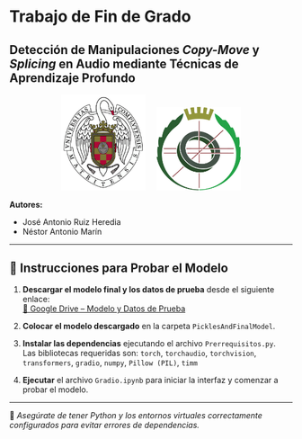 # Trabajo de Fin de Grado  
## Detección de Manipulaciones *Copy-Move* y *Splicing* en Audio mediante Técnicas de Aprendizaje Profundo
<p align="center">
  <img src="images/ucm.png" alt="Universidad Complutense de Madrid" width="150"/>
  &nbsp;&nbsp;&nbsp;
  <img src="images/fdi.png" alt="Facultad de Informática" width="150"/>
</p>

**Autores:**  
- José Antonio Ruiz Heredia  
- Néstor Antonio Marín

---

## 🧪 Instrucciones para Probar el Modelo

1. **Descargar el modelo final y los datos de prueba** desde el siguiente enlace:  
   [📁 Google Drive – Modelo y Datos de Prueba](https://drive.google.com/drive/folders/1BnsSqb9L6CuNkydg_6-EB9yMKPqrRvI9?usp=sharing)

2. **Colocar el modelo descargado** en la carpeta `PicklesAndFinalModel`.

3. **Instalar las dependencias** ejecutando el archivo `Prerrequisitos.py`.  
   Las bibliotecas requeridas son: ``torch``, ``torchaudio``, ``torchvision``, ``transformers``, ``gradio``, ``numpy``, ``Pillow (PIL)``, ``timm``


4. **Ejecutar** el archivo `Gradio.ipynb` para iniciar la interfaz y comenzar a probar el modelo.

---

📌 *Asegúrate de tener Python y los entornos virtuales correctamente configurados para evitar errores de dependencias.*
